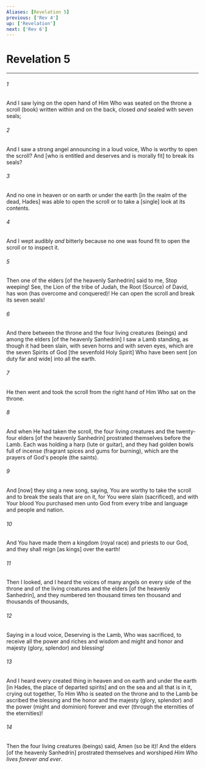 ```yaml
---
Aliases: [Revelation 5]
previous: ['Rev 4']
up: ['Revelation']
next: ['Rev 6']
---
```

# Revelation 5

***














###### 1 






And I saw lying on the open hand of Him Who was seated on the throne a scroll (book) written within and on the back, closed _and_ sealed with seven seals; 













###### 2 






And I saw a strong angel announcing in a loud voice, Who is worthy to open the scroll? And [who is entitled and deserves and is morally fit] to break its seals? 













###### 3 






And no one in heaven or on earth or under the earth [in the realm of the dead, Hades] was able to open the scroll or to take a [single] look at its contents. 













###### 4 






And I wept audibly _and_ bitterly because no one was found fit to open the scroll or to inspect it. 













###### 5 






Then one of the elders [of the heavenly Sanhedrin] said to me, Stop weeping! See, the Lion of the tribe of Judah, the Root (Source) of David, has won (has overcome and conquered)! He can open the scroll and break its seven seals! 













###### 6 






And there between the throne and the four living creatures (beings) and among the elders [of the heavenly Sanhedrin] I saw a Lamb standing, as though it had been slain, with seven horns and with seven eyes, which are the seven Spirits of God [the sevenfold Holy Spirit] Who have been sent [on duty far and wide] into all the earth. 













###### 7 






He then went and took the scroll from the right hand of Him Who sat on the throne. 













###### 8 






And when He had taken the scroll, the four living creatures and the twenty-four elders [of the heavenly Sanhedrin] prostrated themselves before the Lamb. Each was holding a harp (lute or guitar), and they had golden bowls full of incense (fragrant spices and gums for burning), which are the prayers of God's people (the saints). 













###### 9 






And [now] they sing a new song, saying, You are worthy to take the scroll and to break the seals that are on it, for You were slain (sacrificed), and with Your blood You purchased men unto God from every tribe and language and people and nation. 













###### 10 






And You have made them a kingdom (royal race) and priests to our God, and they shall reign [as kings] over the earth! 













###### 11 






Then I looked, and I heard the voices of many angels on every side of the throne and of the living creatures and the elders [of the heavenly Sanhedrin], and they numbered ten thousand times ten thousand and thousands of thousands, 













###### 12 






Saying in a loud voice, Deserving is the Lamb, Who was sacrificed, to receive all the power and riches and wisdom and might and honor and majesty (glory, splendor) and blessing! 













###### 13 






And I heard every created thing in heaven and on earth and under the earth [in Hades, the place of departed spirits] and on the sea and all that is in it, crying out together, To Him Who is seated on the throne and to the Lamb be ascribed the blessing and the honor and the majesty (glory, splendor) and the power (might and dominion) forever and ever (through the eternities of the eternities)! 













###### 14 






Then the four living creatures (beings) said, Amen (so be it)! And the elders [of the heavenly Sanhedrin] prostrated themselves and worshiped _Him Who lives forever and ever_.
